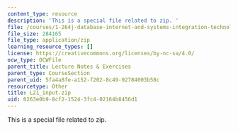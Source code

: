 ```yaml
---
content_type: resource
description: 'This is a special file related to zip. '
file: /courses/1-264j-database-internet-and-systems-integration-technologies-fall-2013/0263e0b98cf215243fc402164b8456d1_L21_input.zip
file_size: 284165
file_type: application/zip
learning_resource_types: []
license: https://creativecommons.org/licenses/by-nc-sa/4.0/
ocw_type: OCWFile
parent_title: Lecture Notes & Exercises
parent_type: CourseSection
parent_uid: 5fa4a8fe-a152-f202-8c49-92784003b58c
resourcetype: Other
title: L21_input.zip
uid: 0263e0b9-8cf2-1524-3fc4-02164b8456d1
---
```

This is a special file related to zip. 